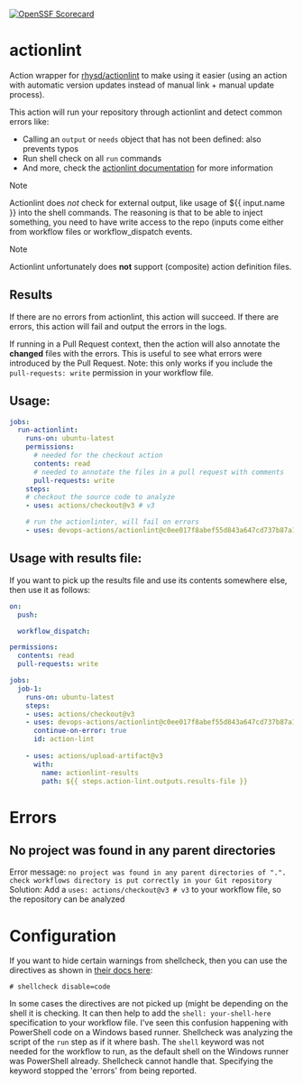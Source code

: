 [![OpenSSF Scorecard](https://api.securityscorecards.dev/projects/github.com/devops-actions/actionlint/badge)](https://api.securityscorecards.dev/projects/github.com/devops-actions/actionlint)

# actionlint
Action wrapper for [rhysd/actionlint](https://github.com/rhysd/actionlint) to make using it easier (using an action with automatic version updates instead of manual link + manual update process).

This action will run your repository through actionlint and detect common errors like:
- Calling an `output` or `needs` object that has not been defined: also prevents typos
- Run shell check on all `run` commands
- And more, check the [actionlint documentation](https://github.com/rhysd/actionlint) for more information

> [!NOTE]
> Actionlint does _not_ check for external output, like usage of ${{ input.name }} into the shell commands. The reasoning is that to be able to inject something, you need to have write access to the repo (inputs come either from workflow files or workflow_dispatch events.

> [!NOTE]
> Actionlint unfortunately does **not** support (composite) action definition files.

## Results
If there are no errors from actionlint, this action will succeed. If there are errors, this action will fail and output the errors in the logs.

If running in a Pull Request context, then the action will also annotate the **changed** files with the errors. This is useful to see what errors were introduced by the Pull Request. Note: this only works if you include the `pull-requests: write` permission in your workflow file.

## Usage:
```yaml
jobs:
  run-actionlint:
    runs-on: ubuntu-latest
    permissions:
      # needed for the checkout action
      contents: read
      # needed to annotate the files in a pull request with comments
      pull-requests: write
    steps: 
    # checkout the source code to analyze
    - uses: actions/checkout@v3 # v3

    # run the actionlinter, will fail on errors
    - uses: devops-actions/actionlint@c0ee017f8abef55d843a647cd737b87a1976eb69 #v0.1.1
```

## Usage with results file:
If you want to pick up the results file and use its contents somewhere else, then use it as follows:
```yaml
on:
  push: 

  workflow_dispatch:

permissions:
  contents: read
  pull-requests: write

jobs:
  job-1:
    runs-on: ubuntu-latest
    steps:       
    - uses: actions/checkout@v3
    - uses: devops-actions/actionlint@c0ee017f8abef55d843a647cd737b87a1976eb69 #v0.1.1
      continue-on-error: true
      id: action-lint
    
    - uses: actions/upload-artifact@v3
      with:
        name: actionlint-results
        path: ${{ steps.action-lint.outputs.results-file }}
```

# Errors

## No project was found in any parent directories
Error message: `no project was found in any parent directories of ".". check workflows directory is put correctly in your Git repository`
Solution: Add a `uses: actions/checkout@v3 # v3` to your workflow file, so the repository can be analyzed

# Configuration
If you want to hide certain warnings from shellcheck, then you can use the directives as shown in [their docs here](https://github.com/koalaman/shellcheck/wiki/Directive): 
``` shell
# shellcheck disable=code
```

In some cases the directives are not picked up (might be depending on the shell it is checking. It can then help to add the `shell: your-shell-here` specification to your workflow file. I've seen this confusion happening with PowerShell code on a Windows based runner. Shellcheck was analyzing the script of the `run` step as if it where bash. The `shell` keyword was not needed for the workflow to run, as the default shell on the Windows runner was PowerShell already. Shellcheck cannot handle that. Specifying the keyword stopped the 'errors' from being reported.
